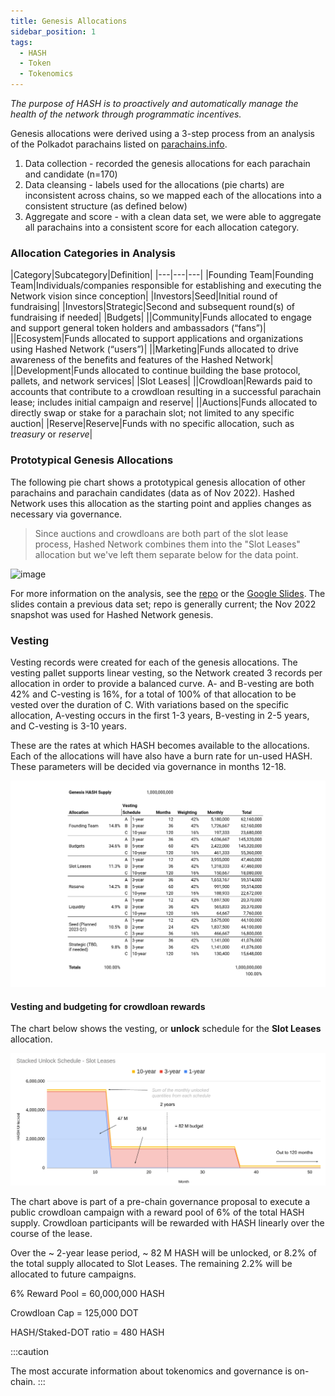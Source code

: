 ```yaml
---
title: Genesis Allocations
sidebar_position: 1
tags:
  - HASH
  - Token
  - Tokenomics
---
```


*The purpose of HASH is to proactively and automatically manage the health of the network through programmatic incentives.*

Genesis allocations were derived using a 3-step process from an analysis of the Polkadot parachains listed on [parachains.info](https://parachains.info).

1. Data collection - recorded the genesis allocations for each parachain and candidate (n=170)
2. Data cleansing - labels used for the allocations (pie charts) are inconsistent across chains, so we mapped each of the allocations into a consistent structure (as defined below)
3. Aggregate and score - with a clean data set, we were able to aggregate all parachains into a consistent score for each allocation category.

### Allocation Categories in Analysis
 |Category|Subcategory|Definition|
    |---|---|---|
    |Founding Team|Founding Team|Individuals/companies responsible for establishing and executing the Network vision since conception|
    |Investors|Seed|Initial round of fundraising|
    |Investors|Strategic|Second and subsequent round(s) of fundraising if needed|
    |Budgets|
    ||Community|Funds allocated to engage and support general token holders and ambassadors (“fans”)|
    ||Ecosystem|Funds allocated to support applications and organizations using Hashed Network (“users”)|
    ||Marketing|Funds allocated to drive awareness of the benefits and features of the Hashed Network|
    ||Development|Funds allocated to continue building the base protocol, pallets, and network services|
    |Slot Leases|
    ||Crowdloan|Rewards paid to accounts that contribute to a crowdloan resulting in a successful parachain lease; includes initial campaign and reserve|
    ||Auctions|Funds allocated to directly swap or stake for a parachain slot; not limited to any specific auction|
    |Reserve|Reserve|Funds with no specific allocation, such as *treasury* or *reserve*|
    
### Prototypical Genesis Allocations
The following pie chart shows a prototypical genesis allocation of other parachains and parachain candidates (data as of Nov 2022). Hashed Network uses this allocation as the starting point and applies changes as necessary via governance.

> Since auctions and crowdloans are both part of the slot lease process, Hashed Network combines them into the "Slot Leases" allocation but we've left them separate below for the data point. 

![image](https://user-images.githubusercontent.com/32852271/203386017-43f77b80-8aa9-4308-a168-238c16d065e7.png)

For more information on the analysis, see the [repo](https://github.com/hashed-io/hashed-genesis-token-distribution-scraping) or the [Google Slides](https://docs.google.com/presentation/d/1I76PNeaiZG2dp0qnGQZkDltaiow3M7looPuY6PHUJdQ/edit?usp=sharing). The slides contain a previous data set; repo is generally current; the Nov 2022 snapshot was used for Hashed Network genesis.

### Vesting

Vesting records were created for each of the genesis allocations. The vesting pallet supports linear vesting, so the Network created 3 records per allocation in order to provide a balanced curve. A- and B-vesting are both 42% and C-vesting is 16%, for a total of 100% of that allocation to be vested over the duration of C. With variations based on the specific allocation, A-vesting occurs in the first 1-3 years, B-vesting in 2-5 years, and C-vesting is 3-10 years.

These are the rates at which HASH becomes available to the allocations. Each of the allocations will have also have a burn rate for un-used HASH. These parameters will be decided via governance in months 12-18.

![image](vesting.png)

#### Vesting and budgeting for crowdloan rewards
The chart below shows the vesting, or **unlock** schedule for the **Slot Leases** allocation.

![image](vesting-area-chart.png)

The chart above is part of a pre-chain governance proposal to execute a public crowdloan campaign with a reward pool of 6% of the total HASH supply. Crowdloan participants will be rewarded with HASH linearly over the course of the lease. 

Over the ~ 2-year lease period, ~ 82 M HASH will be unlocked, or 8.2% of the total supply allocated to Slot Leases. The remaining 2.2% will be allocated to future campaigns. 

6% Reward Pool = 60,000,000 HASH

Crowdloan Cap = 125,000 DOT

HASH/Staked-DOT ratio = 480 HASH


:::caution

The most accurate information about tokenomics and governance is on-chain. 
:::
